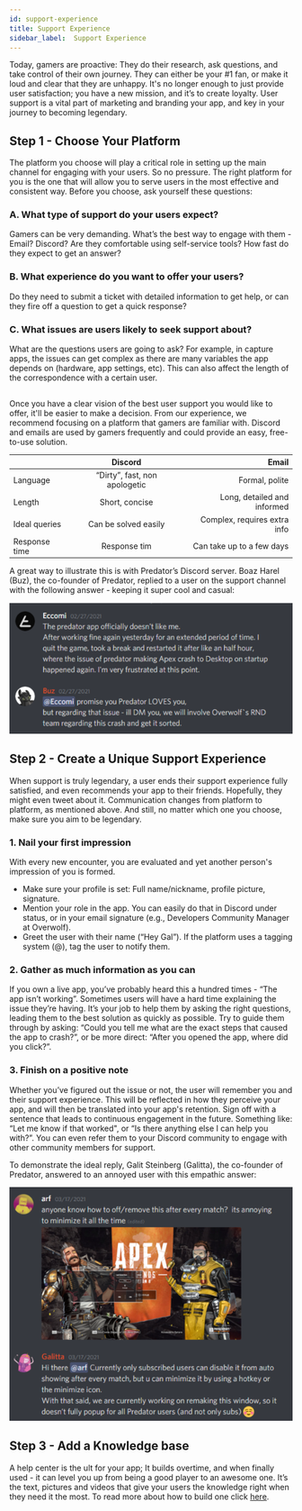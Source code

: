 ```yaml
---
id: support-experience
title: Support Experience
sidebar_label:  Support Experience
---
```


Today, gamers are proactive: They do their research, ask questions, and take control of their own journey.
They can either be your #1 fan, or make it loud and clear that they are unhappy. It's no longer enough to just provide user satisfaction; you have a new mission, and it’s to create loyalty.
User support is a vital part of marketing and branding your app, and key in your journey to becoming legendary.


## Step 1 - Choose Your Platform

The platform you choose will play a critical role in setting up the main channel for engaging with your users. So no pressure.
The right platform for you is the one that will allow you to serve users in the most effective and consistent way. Before you choose, ask yourself these questions:

### A. What type of support do your users expect?

Gamers can be very demanding. What’s the best way to engage with them - Email? Discord? Are they comfortable using self-service tools? How fast do they expect to get an answer?

### B. What experience do you want to offer your users?

Do they need to submit a ticket with detailed information to get help, or can they fire off a question to get a quick response? 

### C. What issues are users likely to seek support about?

What are the questions users are going to ask? For example, in capture apps, the issues can get complex as there are many variables the app depends on (hardware, app settings, etc). This can also affect the length of the correspondence with a certain user.

## 

Once you have a clear vision of the best user support you would like to offer, it'll be easier to make a decision. From our experience, we recommend focusing on a platform that gamers are familiar with.
Discord and emails are used by gamers frequently and could provide an easy, free-to-use solution.

|               |      Discord                  |      Email                   |
|---------------|:-----------------------------:|-----------------------------:|
| Language      | “Dirty”, fast, non apologetic | Formal, polite               |
| Length        | Short, concise                | Long, detailed and informed  |
| Ideal queries | Can be solved easily          | Complex, requires extra info |
| Response time | Response tim                  | Can take up to a few days    |

A great way to illustrate this is with Predator’s Discord server.
Boaz Harel (Buz), the co-founder of Predator, replied to a user on the support channel with the following answer -  keeping it super cool and casual:

![answer example](../assets/start/answer-example.png)

## Step 2 - Create a Unique Support Experience


When support is truly legendary, a user ends their support experience fully satisfied, and even recommends your app to their friends.
Hopefully, they might even tweet about it.
Communication changes from platform to platform, as mentioned above. And still, no matter which one you choose, make sure you aim to be legendary. 

### 1. Nail your first impression

With every new encounter, you are evaluated and yet another person's impression of you is formed.
* Make sure your profile is set: Full name/nickname, profile picture, signature.
* Mention your role in the app. You can easily do that in Discord under status, or in your email signature (e.g., Developers Community Manager at Overwolf). 
* Greet the user with their name (“Hey Gal”). If the platform uses a tagging system (@), tag the user to notify them.

### 2. Gather as much information as you can

If you own a live app, you’ve probably heard this a hundred times - “The app isn’t working”.
Sometimes users will have a hard time explaining the issue they’re having. It’s your job to help them by asking the right questions, leading them to the best solution as quickly as possible. Try to guide them through by asking: “Could you tell me what are the exact steps that caused the app to crash?”, or be more direct: “After you opened the app, where did you click?”.

### 3. Finish on a positive note

Whether you’ve figured out the issue or not, the user will remember you and their support experience. This will be reflected in how they perceive your app, and will then be translated into your app's retention.
Sign off with a sentence that leads to continuous engagement in the future. Something like: “Let me know if that worked", or “Is there anything else I can help you with?”. You can even refer them to your Discord community to engage with other community members for support. 

To demonstrate the ideal reply, Galit Steinberg (Galitta), the co-founder of Predator, answered to an annoyed user with this empathic answer:

![answer example-2](../assets/start/answer-example-2.png)


## Step 3 - Add a Knowledge base

A help center is the ult for your app; It builds overtime, and when finally used - it can level you up from being a good player to an awesome one. It’s the text, pictures and videos that give your users the knowledge right when they need it the most.
To read more about how to build one click [here](add-a-knowledge-base-to-app).
